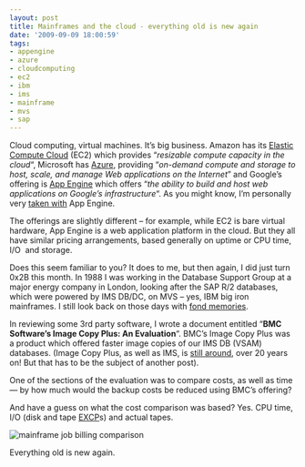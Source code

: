 ```yaml
---
layout: post
title: Mainframes and the cloud - everything old is new again
date: '2009-09-09 18:00:59'
tags:
- appengine
- azure
- cloudcomputing
- ec2
- ibm
- ims
- mainframe
- mvs
- sap
---
```



Cloud computing, virtual machines. It’s big business. Amazon has its [Elastic Compute Cloud](http://aws.amazon.com/ec2/) (EC2) which provides “*resizable compute capacity in the cloud*“, Microsoft has [Azure](http://www.microsoft.com/azure/default.mspx), providing “*on-demand compute and storage to host, scale, and manage Web applications on the Internet*” and Google’s offering is [App Engine](http://code.google.com/appengine/) which offers “*the ability to build and host web applications on *Google’s* infrastructure*“. As you might know, I’m personally very [taken with](http://www.pipetree.com/qmacro/blog/tag/appengine/) App Engine.

The offerings are slightly different – for example, while EC2 is bare virtual hardware, App Engine is a web application platform in the cloud. But they all have similar pricing arrangements, based generally on uptime or CPU time, I/O  and storage.

Does this seem familiar to you? It does to me, but then again, I did just turn 0x2B this month. In 1988 I was working in the Database Support Group at a major energy company in London, looking after the SAP R/2 databases, which were powered by IMS DB/DC, on MVS – yes, IBM big iron mainframes. I still look back on those days with [fond memories](http://radar.oreilly.com/2005/11/burn-in-7-dj-adams.html).

In reviewing some 3rd party software, I wrote a document entitled “**BMC Software’s Image Copy Plus: An Evaluation**“. BMC’s Image Copy Plus was a product which offered faster image copies of our IMS DB (VSAM) databases. (Image Copy Plus, as well as IMS, is [still around](http://www.bmc.com/products/product-listing/23026-2064-1201.html), over 20 years on! But that has to be the subject of another post).

One of the sections of the evaluation was to compare costs, as well as time — by how much would the backup costs be reduced using BMC’s offering?

And have a guess on what the cost comparison was based? Yes. CPU time, I/O (disk and tape [EXCP](http://www.reference.com/browse/wiki/EXCP)s) and actual tapes.

![mainframe job billing comparison](/qmacro/blog/content/images/2018/08/IMG_20180806_100115.jpg)

Everything old is new again.


